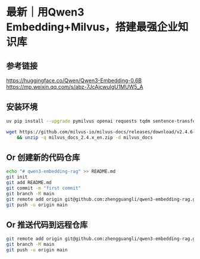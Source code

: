 # 最新｜用Qwen3 Embedding+Milvus，搭建最强企业知识库

## 参考链接
https://huggingface.co/Qwen/Qwen3-Embedding-0.6B
https://mp.weixin.qq.com/s/abz-7JcAjcwulgU1MUW5_A


## 安装环境

```bash
uv pip install --upgrade pymilvus openai requests tqdm sentence-transformers transformers "numpy<2" "httpx[socks]"

wget https://github.com/milvus-io/milvus-docs/releases/download/v2.4.6-preview/milvus_docs_2.4.x_en.zip \
    && unzip -q milvus_docs_2.4.x_en.zip -d milvus_docs
```

## Or 创建新的代码仓库
```bash
echo "# qwen3-embedding-rag" >> README.md
git init
git add README.md
git commit -m "first commit"
git branch -M main
git remote add origin git@github.com:zhengguangli/qwen3-embedding-rag.git
git push -u origin main
```


## Or 推送代码到远程仓库
```bash
git remote add origin git@github.com:zhengguangli/qwen3-embedding-rag.git
git branch -M main
git push -u origin main
```